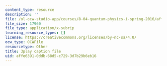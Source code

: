 ```yaml
---
content_type: resource
description: ''
file: /ol-ocw-studio-app/courses/8-04-quantum-physics-i-spring-2016/affe63910ddb68d5c7293d7b29b6eb16_twdF0EIbFds.srt
file_size: 17960
file_type: application/x-subrip
learning_resource_types: []
license: https://creativecommons.org/licenses/by-nc-sa/4.0/
ocw_type: OCWFile
resourcetype: Other
title: 3play caption file
uid: affe6391-0ddb-68d5-c729-3d7b29b6eb16
---
```


